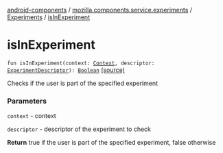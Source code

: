 [android-components](../../index.md) / [mozilla.components.service.experiments](../index.md) / [Experiments](index.md) / [isInExperiment](./is-in-experiment.md)

# isInExperiment

`fun isInExperiment(context: `[`Context`](https://developer.android.com/reference/android/content/Context.html)`, descriptor: `[`ExperimentDescriptor`](../-experiment-descriptor/index.md)`): `[`Boolean`](https://kotlinlang.org/api/latest/jvm/stdlib/kotlin/-boolean/index.html) [(source)](https://github.com/mozilla-mobile/android-components/blob/master/components/service/experiments/src/main/java/mozilla/components/service/experiments/Experiments.kt#L73)

Checks if the user is part of
the specified experiment

### Parameters

`context` - context

`descriptor` - descriptor of the experiment to check

**Return**
true if the user is part of the specified experiment, false otherwise

